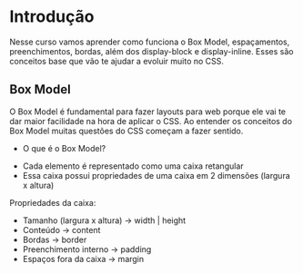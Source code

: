 # Introdução
Nesse curso vamos aprender como funciona o Box Model, espaçamentos, preenchimentos, bordas, além dos display-block e display-inline. Esses são conceitos base que vão te ajudar a evoluir muito no CSS.


## Box Model

O Box Model é fundamental para fazer layouts para web porque ele vai te dar maior facilidade na hora de aplicar o CSS. Ao entender os conceitos do Box Model muitas questões do CSS começam a fazer sentido.

- O que é o Box Model?

* Cada elemento é representado como uma caixa retangular
* Essa caixa possui propriedades de uma caixa em 2 dimensões (largura x altura)

Propriedades da caixa:
- Tamanho (largura x altura)             →  width | height
- Conteúdo                               →  content    
- Bordas                                 →  border
- Preenchimento interno                  →  padding
- Espaços fora da caixa                  →  margin

